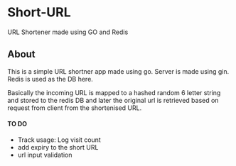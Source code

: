 # Short-URL

URL Shortener made using GO and Redis

## About
This is a simple URL shortner app made using go. Server is made using gin. Redis is used as the DB here. 

Basically the incoming URL is mapped to a hashed random 6 letter string and stored to the redis DB and later the original url is retrieved based on request from client from the shortenised URL.

#### TO DO

+ Track usage: Log visit count
+ add expiry to the short URL
+ url input validation